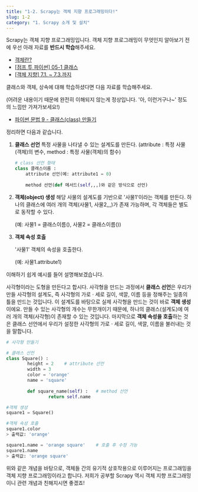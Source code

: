 ```yaml
---
title: "1-2. Scrapy는 객체 지향 프로그래밍이다!"
slug: 1-2
category: "1. Scrapy 소개 및 설치"
---
```


Scrapy는 객체 지향 프로그래밍입니다. 객체 지향 프로그래밍이 무엇인지 알아보기 전에 우선 아래 자료를 **반드시 학습**해주세요. 

- [객체란?](https://www.youtube.com/watch?v=OtWjuvfE5Do&feature=youtu.be)
- [[점프 투 파이썬] 05-1 클래스](https://wikidocs.net/28)
- [[객체 지향] 7.1. ~ 7.3.까지](https://wikidocs.net/84) 

클래스와 객체, 상속에 대해 학습하셨다면 다음 자료를 학습해주세요.

(어려운 내용이기 때문에 완전히 이해되지 않는게 정상입니다. '아, 이런거구나~' 정도의 느낌만 가져가보세요!)

- [파이썬 문법 9 - 클래스(class) 만들기](https://offbyone.tistory.com/126)


정리하면 다음과 같습니다.

1. **클래스 선언**
   특정 사물을 나타낼 수 있는 설계도를 만든다. 
   (attribute : 특정 사물(객체)의 변수, method : 특정 사물(객체)의 함수)
   
    ```python
    # class 선언 형태
    class 클래스이름 : 
    	attribute 선언(예: attribute1 = 0) 
    	
    	method 선언(def 메서드(self,,,)와 같은 방식으로 선언)
    ```
   
2. **객체(object) 생성**
   해당 사물의 설계도를 기반으로 '사물1'이라는 객체를 만든다. 하나의 클래스에 여러 개의 객체(사물1, 사물2,,,)가 존재 가능하며, 각 객체들은 별도로 동작할 수 있다.
   
    (예: 사물1 = 클래스이름(), 사물2 = 클래스이름())
   
3. **객체 속성 호출**
   
    '사물1' 객체의 속성을 호출한다. 
    
    (예: 사물1.attribute1)

이해하기 쉽게 예시를 들어 설명해보겠습니다.

사각형이라는 도형을 만든다고 합시다. 사각형을 만드는 과정에서 **클래스 선언**은 우리가 만들 사각형의 설계도, 즉 사각형의 가로 · 세로 길이, 색깔, 이름 등을 정해주는 일종의 틀을 만드는 것입니다.
이 설계도를 바탕으로 실제 사각형을 만드는 것이 바로 **객체 생성**이에요. 만들 수 있는 사각형의 개수는 무한개이기 때문에, 하나의 클래스(설계도)에 여러 개의 객체(사각형)이 존재할 수 있는 것입니다. 
마지막으로  **객체 속성을 호출**하는 것은 클래스 선언에서 우리가 설정한 사각형의 가로 · 세로 길이, 색깔, 이름을 불러내는 것을 말합니다.

```python
# 사각형 만들기

# 클래스 선언
class Square() : 
        height = 2    # attribute 선언
        width = 3
        color = 'orange'
        name = 'square'
        
        def square_name(self) :   # method 선언
                return self.name

#객체 생성
square1 = Square()

#객체 속성 호출
square1.color
> 출력값: 'orange'

square1.name = 'orange square'    # 호출 후 수정 가능
square1.name
> 출력값: 'orange square'
```

위와 같은 개념을 바탕으로, 객체들 간의 유기적 상호작용으로 이루어지는 프로그래밍을 객체 지향 프로그래밍이라고 합니다. 저희가 공부할 Scrapy 역시 객체 지향 프로그래밍이니 관련 개념과 친해지시면 좋겠죠!
